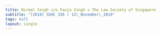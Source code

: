 ```yaml
---
title: Nirmal Singh s/o Fauja Singh v The Law Society of Singapore
subtitle: "[2010] SGHC 336 / 12\_November\_2010"
tags: null
layout: single
---
```


